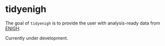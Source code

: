 
<!-- README.md is generated from README.Rmd. Please edit that file -->

# tidyenigh

<!-- badges: start -->
<!-- badges: end -->

The goal of `tidyenigh` is to provide the user with analysis-ready data
from [ENIGH](https://www.inegi.org.mx/programas/enigh/nc/2022/).

Currently under development.

<!-- ## Installation
&#10;You can install the development version of tidyenigh from [GitHub](https://github.com/) with:
&#10;# ``` r
# # install.packages("devtools")
# devtools::install_github("estebandegetau/tidyenigh")
# ```
&#10;## Example
&#10;This is a basic example which shows you how to solve a common problem:
&#10;# ```{r example}
# library(tidyenigh)
# ## basic example code
# poblacion_2022
# ```
&#10; -->
